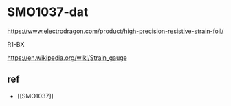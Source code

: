 
# SMO1037-dat

https://www.electrodragon.com/product/high-precision-resistive-strain-foil/

R1-BX

https://en.wikipedia.org/wiki/Strain_gauge

## ref 


- [[SMO1037]]